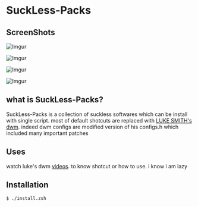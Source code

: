 
# SuckLess-Packs

## ScreenShots
![Imgur](https://i.imgur.com/earKqCP.png)

![Imgur](https://i.imgur.com/hagHHpH.png)

![Imgur](https://i.imgur.com/ldHrxzT.png)

![Imgur](https://i.imgur.com/1XniTrC.png)



## what is SuckLess-Packs?
SuckLess-Packs is a collection of suckless softwares which can be install with single script.
most of default shotcuts are replaced with [LUKE SMITH's dwm](https://github.com/LukeSmithxyz/dwm "LUKE SMITH's dwm"). indeed dwm configs are modified version of his configs.h which included many important patches

## Uses
watch luke's dwm [videos](https://www.youtube.com/channel/UC2eYFnH61tmytImy1mTYvhA "videos"). to know shotcut or how to use.
i know i am lazy

## Installation
`$ ./install.zsh`
